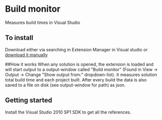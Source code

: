 # Build monitor
Measures build times in Visual Studio

## To install
Download either via searching in Extension Manager in Visual studio or [download it manually](http://visualstudiogallery.msdn.microsoft.com/b0c87e47-f4ee-4935-9a59-f2c81ce692ab)

##How it works
When any solution is opened, the extension is loaded and will start output to a output-window called "Build monitor" (Found in View -> Output -> Change "Show output from:" dropdown-list). It measures solution total build time and each project built. After every build the data is also saved to a file on disk (see output-window for path) as json.

## Getting started
Install the Visual Studio 2010 SP1 SDK to get all the references.